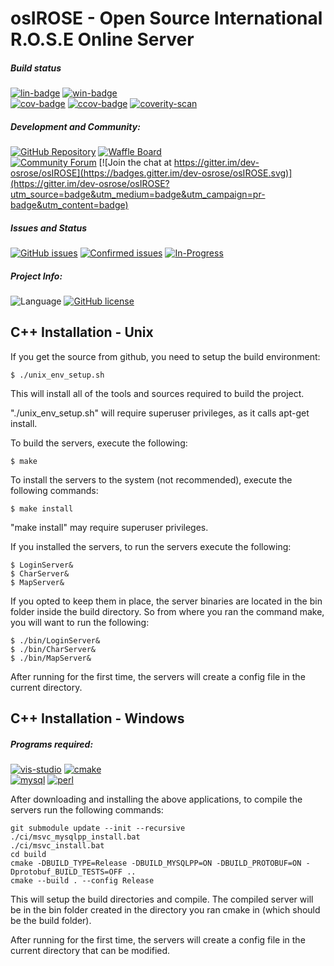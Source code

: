 osIROSE - Open Source International R.O.S.E Online Server
===================================================

##### Build status
[![lin-badge]][lin-link] [![win-badge]][win-link]  
[![cov-badge]][cov-link] [![ccov-badge]][ccov-link]
[![coverity-scan]][coverity-scan-link]

[lin-badge]: https://travis-ci.org/RavenX8/osIROSE-new.svg?branch=trunk "Linux build status"
[lin-link]:  https://travis-ci.org/RavenX8/osIROSE-new "Linux build status"
[win-badge]: https://ci.appveyor.com/api/projects/status/20x0eufp7djvunf3/branch/trunk?svg=true "Windows build status"
[win-link]:  https://ci.appveyor.com/project/RavenX8/osirose-new/branch/trunk "Windows build status"
[cov-badge]: https://coveralls.io/repos/RavenX8/osIROSE-new/badge.svg?branch=trunk&service=github
[cov-link]:  https://coveralls.io/github/RavenX8/osIROSE-new?branch=trunk
[ccov-badge]: https://codecov.io/gh/RavenX8/osIROSE-new/branch/trunk/graph/badge.svg
[ccov-link]: https://codecov.io/gh/RavenX8/osIROSE-new/branch/trunk
[coverity-scan]: https://scan.coverity.com/projects/7232/badge.svg
[coverity-scan-link]: https://scan.coverity.com/projects/ravenx8-osirose-new


##### Development and Community:
[![GitHub Repository](https://img.shields.io/badge/github-RavenX8/osIROSE--new-green.svg)](https://github.com/RavenX8/osIROSE-new)
[![Waffle Board](https://img.shields.io/badge/waffle-RavenX8/osIROSE--new-6699dd.svg)](https://waffle.io/RavenX8/osIROSE-new)  
[![Community Forum](https://img.shields.io/badge/forum-http%3A%2F%2Fforum.dev--osrose.com-green.svg)](http://forum.dev-osrose.com/index.php)
[![Join the chat at https://gitter.im/dev-osrose/osIROSE](https://badges.gitter.im/dev-osrose/osIROSE.svg)](https://gitter.im/dev-osrose/osIROSE?utm_source=badge&utm_medium=badge&utm_campaign=pr-badge&utm_content=badge)    

##### Issues and Status
[![GitHub issues](https://img.shields.io/github/issues/RavenX8/osIROSE-new.svg)](https://github.com/RavenX8/osIROSE-new/issues)
[![Confirmed issues](https://badge.waffle.io/RavenX8/osIROSE-new.svg?label=status:confirmed&title=Confirmed%20Issues)](http://waffle.io/RavenX8/osIROSE-new) [![In-Progress](https://badge.waffle.io/RavenX8/osIROSE-new.svg?label=status:in-progress&title=In%20Progress)](http://waffle.io/RavenX8/osIROSE-new)

##### Project Info:
![Language](https://img.shields.io/badge/language-C++-yellow.svg)
[![GitHub license](https://img.shields.io/badge/license-Apache%202-blue.svg)](https://raw.githubusercontent.com/RavenX8/osIROSE-new/master/LICENSE.txt)   

C++ Installation - Unix
-----------------------

If you get the source from github, you need to setup the build environment:

    $ ./unix_env_setup.sh

This will install all of the tools and sources required to build the project.

"./unix_env_setup.sh" will require superuser privileges, as it calls apt-get install.

To build the servers, execute the following:

    $ make
    
To install the servers to the system (not recommended), execute the following commands:

    $ make install

"make install" may require superuser privileges.

If you installed the servers, to run the servers execute the following:

    $ LoginServer&
    $ CharServer&
    $ MapServer&
    
If you opted to keep them in place, the server binaries are located in the bin folder inside the build directory. So from where you ran the command make, you will want to run the following:

    $ ./bin/LoginServer&
    $ ./bin/CharServer&
    $ ./bin/MapServer&
    
After running for the first time, the servers will create a config file in the current directory.

C++ Installation - Windows
-----------------------

##### Programs required:
[![vis-studio]][vis-studio-link]
[![cmake]][cmake-link]  
[![mysql]][mysql-link]
[![perl]][perl-link]

[vis-studio]: https://img.shields.io/badge/Visual%20Studio-Download-blue.svg "Download Visual Stuido"
[vis-studio-link]: https://www.visualstudio.com/en-us/downloads/download-visual-studio-vs.aspx "Download Visual Stuido"
[cmake]: https://img.shields.io/badge/CMake-Download-blue.svg "Download CMake"
[cmake-link]: https://cmake.org/download/ "Download CMake"
[mysql]: https://img.shields.io/badge/MySQL%20Connector%20C%20v6.1.6%2032--bit-Download-blue.svg "Download MySQL Connector:C 32-bit"
[mysql-link]: http://dev.mysql.com/downloads/connector/c/ "Download MySQL Connector:C 32-bit"
[perl]: https://img.shields.io/badge/Perl-Download-blue.svg "Download Perl"
[perl-link]: https://www.perl.org/get.html "Download Perl"

After downloading and installing the above applications, to compile the servers run the following commands:

    git submodule update --init --recursive
    ./ci/msvc_mysqlpp_install.bat
    ./ci/msvc_install.bat
    cd build
    cmake -DBUILD_TYPE=Release -DBUILD_MYSQLPP=ON -DBUILD_PROTOBUF=ON -Dprotobuf_BUILD_TESTS=OFF ..
    cmake --build . --config Release
    
This will setup the build directories and compile. The compiled server will be in the bin folder created in the directory you ran cmake in (which should be the build folder).

After running for the first time, the servers will create a config file in the current directory that can be modified.
